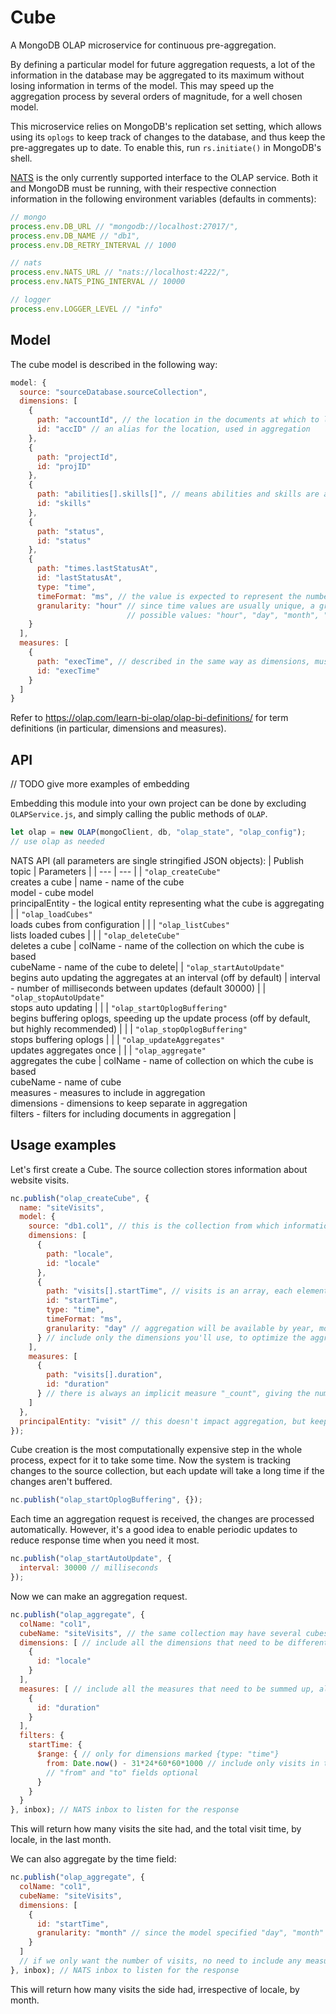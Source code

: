 # Cube
A MongoDB OLAP microservice for continuous pre-aggregation.

By defining a particular model for future aggregation requests, a lot of the information in the database may be aggregated to its maximum without losing information in terms of the model. This may speed up the aggregation process by several orders of magnitude, for a well chosen model.

This microservice relies on MongoDB's replication set setting, which allows using its `oplogs` to keep track of changes to the database, and thus keep the pre-aggregates up to date. To enable this, run `rs.initiate()` in MongoDB's shell.

[NATS](https://nats.io/) is the only currently supported interface to the OLAP service. Both it and MongoDB must be running, with their respective connection information in the following environment variables (defaults in comments):
```javascript
// mongo
process.env.DB_URL // "mongodb://localhost:27017/",
process.env.DB_NAME // "db1",
process.env.DB_RETRY_INTERVAL // 1000

// nats
process.env.NATS_URL // "nats://localhost:4222/",
process.env.NATS_PING_INTERVAL // 10000

// logger
process.env.LOGGER_LEVEL // "info"
```

## Model
The cube model is described in the following way:
```javascript
model: {
  source: "sourceDatabase.sourceCollection",
  dimensions: [
    {
      path: "accountId", // the location in the documents at which to look for the values
      id: "accID" // an alias for the location, used in aggregation
    },
    {
      path: "projectId",
      id: "projID"
    },
    {
      path: "abilities[].skills[]", // means abilities and skills are arrays, the values of which all contribute to the dimension
      id: "skills"
    },
    {
      path: "status",
      id: "status"
    },
    {
      path: "times.lastStatusAt",
      id: "lastStatusAt",
      type: "time",
      timeFormat: "ms", // the value is expected to represent the number of milliseconds since 1 January 1970 UTC
      granularity: "hour" // since time values are usually unique, a granularity is necessary for effective aggregation
                          // possible values: "hour", "day", "month", "year"
    }
  ],
  measures: [
    {
      path: "execTime", // described in the same way as dimensions, must point to a numerical value
      id: "execTime"
    }
  ]
}
```
Refer to https://olap.com/learn-bi-olap/olap-bi-definitions/ for term definitions (in particular, dimensions and measures).

## API
// TODO give more examples of embedding

Embedding this module into your own project can be done by excluding `OLAPService.js`, and simply calling the public methods of `OLAP`.
```javascript
let olap = new OLAP(mongoClient, db, "olap_state", "olap_config");
// use olap as needed
```

NATS API (all parameters are single stringified JSON objects):
| Publish topic | Parameters |
| --- | --- |
| `"olap_createCube"`<br>creates a cube | name - name of the cube<br>model - cube model<br>principalEntity - the logical entity representing what the cube is aggregating |
| `"olap_loadCubes"`<br>loads cubes from configuration | |
| `"olap_listCubes"`<br>lists loaded cubes | |
| `"olap_deleteCube"`<br>deletes a cube | colName - name of the collection on which the cube is based<br>cubeName - name of the cube to delete|
| `"olap_startAutoUpdate"`<br>begins auto updating the aggregates at an interval (off by default) | interval - number of milliseconds between updates (default 30000) |
| `"olap_stopAutoUpdate"`<br>stops auto updating | |
| `"olap_startOplogBuffering"`<br>begins buffering oplogs, speeding up the update process (off by default, but highly recommended) | |
| `"olap_stopOplogBuffering"`<br>stops buffering oplogs | |
| `"olap_updateAggregates"`<br>updates aggregates once | |
| `"olap_aggregate"`<br>aggregates the cube | colName - name of collection on which the cube is based<br>cubeName - name of cube<br>measures - measures to include in aggregation<br>dimensions - dimensions to keep separate in aggregation<br>filters - filters for including documents in aggregation |

## Usage examples
Let's first create a Cube. The source collection stores information about website visits.
```javascript
nc.publish("olap_createCube", {
  name: "siteVisits",
  model: {
    source: "db1.col1", // this is the collection from which information is taken
    dimensions: [
      {
        path: "locale",
        id: "locale"
      },
      {
        path: "visits[].startTime", // visits is an array, each element of which has a "startTime" field
        id: "startTime",
        type: "time",
        timeFormat: "ms",
        granularity: "day" // aggregation will be available by year, month, and day, but not hour
      } // include only the dimensions you'll use, to optimize the aggregation time and cube storage space
    ],
    measures: [
      {
        path: "visits[].duration",
        id: "duration" 
      } // there is always an implicit measure "_count", giving the number of documents counted
    ]
  },
  principalEntity: "visit" // this doesn't impact aggregation, but keeping this in mind when choosing a model is important for coherency of aggregation results
});
```
Cube creation is the most computationally expensive step in the whole process, expect for it to take some time. Now the system is tracking changes to the source collection, but each update will take a long time if the changes aren't buffered.
```javascript
nc.publish("olap_startOplogBuffering", {});
```
Each time an aggregation request is received, the changes are processed automatically. However, it's a good idea to enable periodic updates to reduce response time when you need it most.
```javascript
nc.publish("olap_startAutoUpdate", {
  interval: 30000 // milliseconds
});
```
Now we can make an aggregation request.
```javascript
nc.publish("olap_aggregate", {
  colName: "col1",
  cubeName: "siteVisits", // the same collection may have several cubes optimized for different models
  dimensions: [ // include all the dimensions that need to be differentiated, all others will be collapsed
    {
      id: "locale"
    }
  ],
  measures: [ // include all the measures that need to be summed up, all others will be ignored
    {
      id: "duration"
    }
  ],
  filters: {
    startTime: {
      $range: { // only for dimensions marked {type: "time"}
        from: Date.now() - 31*24*60*60*1000 // include only visits in the last month
        // "from" and "to" fields optional
      }
    }
  }
}, inbox); // NATS inbox to listen for the response
```
This will return how many visits the site had, and the total visit time, by locale, in the last month.

We can also aggregate by the time field:
```javascript
nc.publish("olap_aggregate", {
  colName: "col1",
  cubeName: "siteVisits",
  dimensions: [
    {
      id: "startTime",
      granularity: "month" // since the model specified "day", "month" is allowed
    }
  ]
  // if we only want the number of visits, no need to include any measures as that one is included always
}, inbox); // NATS inbox to listen for the response
```
This will return how many visits the side had, irrespective of locale, by month.
